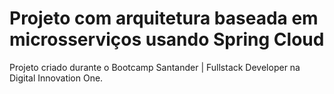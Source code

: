 # Projeto com arquitetura baseada em microsserviços usando Spring Cloud


Projeto criado durante o Bootcamp Santander | Fullstack Developer na Digital Innovation One.